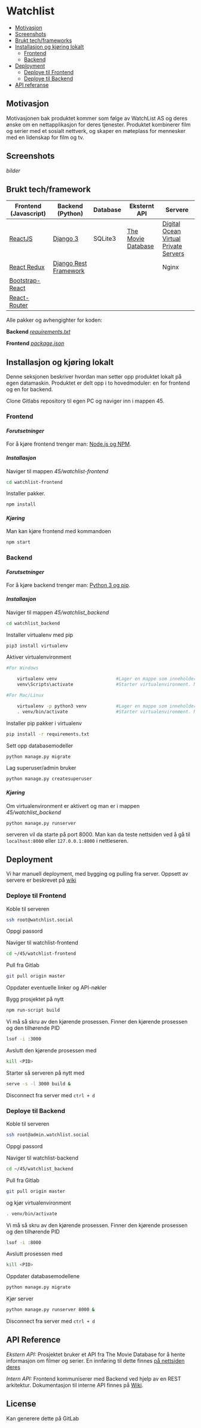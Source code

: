 # Watchlist

* [Motivasjon](#motivasjon)
* [Screenshots](#screenshots)
* [Brukt tech/frameworks](#brukt-tech/frameworks)
* [Installasjon og kjøring lokalt](#installasjon-og-kjøring-lokalt)
  - [Frontend](#frontend)
  - [Backend](#backend)
* [Deployment](#deployment)
  - [Deploye til Frontend](#deploye-til-frontend)
  - [Deploye til Backend](#deploye-til-backend)
* [API referanse](#api-Reference)


## Motivasjon
Motivasjonen bak produktet kommer som følge av WatchList AS og deres ønske om en nettapplikasjon for deres tjenester.
Produktet kombinerer film og serier med et sosialt nettverk, og skaper en møteplass for mennesker med en lidenskap for film og tv.

## Screenshots
*bilder*

## Brukt tech/framework
| Frontend (Javascript)        | Backend  (Python)             | Database | Eksternt API       | Servere                               |
|-----------------|-----------------------|----------|--------------------|---------------------------------------|
| [ReactJS](https://reactjs.org/)         | [Django 3](https://docs.djangoproject.com/en/3.0/)       | SQLite3  | [The Movie Database](https://developers.themoviedb.org/3/) | [Digital Ocean Virtual Private Servers](https://www.digitalocean.com/products/droplets/) |
| [React Redux](https://react-redux.js.org/)           | [Django Rest Framework](https://www.django-rest-framework.org/) |          |                    | Nginx                                 |
| [Bootstrap-React](https://react-bootstrap.github.io/) |                       |          |                    |                                       |
| [React-Router](https://reacttraining.com/react-router/web)    |                       |          |                    |                                       |

Alle pakker og avhengighter for koden:

__Backend__ *[requirements.txt](https://gitlab.stud.idi.ntnu.no/tdt4140-2020/45/-/blob/master/watchlist_backend/requirements.txt)*

__Frontend__ *[package.json](https://gitlab.stud.idi.ntnu.no/tdt4140-2020/45/-/blob/master/watchlist-frontend/package.json)*

## Installasjon og kjøring lokalt
Denne seksjonen beskriver hvordan man setter opp produktet lokalt på
egen datamaskin. Produktet er delt opp i to hovedmoduler: en for frontend og en for backend.

Clone Gitlabs repository til egen PC og naviger inn i mappen 45.

### __Frontend__

#### *Forutsetninger*
For å kjøre frontend trenger man: [Node.js og NPM](https://nodejs.org/en/download/).

#### *Installasjon*
Naviger til mappen *45/watchlist-frontend*
```bash
cd watchlist-frontend
```
Installer pakker.
```bash
npm install
```
#### *Kjøring*
Man kan kjøre frontend med kommandoen
```bash
npm start
```


### __Backend__

#### *Forutsetninger*
For å kjøre backend trenger man: [Python 3 og pip](https://www.python.org/downloads/).

#### *Installasjon*
Naviger til mappen *45/watchlist_backend*
```bash
cd watchlist_backend
```
Installer virtualenv med pip

```bash
pip3 install virtualenv
```

Aktiver virtualenvironment
```bash
#For Windows

    virtualenv venv                      #Lager en mappe som inneholder virtualenvironment. Trengs bare å gjøres første gang.
    venv\Scripts\activate                #Starter virtualenvironment. Må gjøres hver gang man skal bruke backend.
```
```bash
#For Mac/Linux

    virtualenv -p python3 venv           #Lager en mappe som inneholder virtualenvironment. Trengs bare å gjøres første gang.
    . venv/bin/activate                  #Starter virtualenvironment. Må gjøres hver gang man skal bruke backend.
```
Installer pip pakker i virtualenv
```bash
pip install -r requirements.txt
```
Sett opp databasemodeller
```bash
python manage.py migrate
```
Lag superuser/admin bruker
```bash
python manage.py createsuperuser
```

#### *Kjøring*
Om virtualenvironment er aktivert og man er i mappen *45/watchlist_backend*

    python manage.py runserver
    
serveren vil da starte på port 8000.
Man kan da teste nettsiden ved å gå til `localhost:8000` eller `127.0.0.1:8000` i nettleseren.


## Deployment
Vi har manuell deployment, med bygging og pulling fra server. Oppsett av servere er beskrevet på [wiki](https://gitlab.stud.idi.ntnu.no/tdt4140-2020/45/-/wikis/Server/Oppsett-av-server)

### Deploye til Frontend
Koble til serveren
```bash
ssh root@watchlist.social
```
Oppgi passord

Naviger til watchlist-frontend 
```bash
cd ~/45/watchlist-frontend
```

Pull fra Gitlab
```bash
git pull origin master
```

Oppdater eventuelle linker og API-nøkler

Bygg prosjektet på nytt
```bash
npm run-script build
```

Vi må så skru av den kjørende prosessen.
Finner den kjørende prosessen og den tilhørende PID
```bash
lsof -i :3000
```

Avslutt den kjørende prosessen med
```bash
kill <PID>
```

Starter så serveren på nytt med
```bash
serve -s -l 3000 build &
```

Disconnect fra server med `ctrl + d`

### Deploye til Backend
Koble til serveren
```bash
ssh root@admin.watchlist.social
```
Oppgi passord

Naviger til watchlist-backend 
```bash
cd ~/45/watchlist_backend
```
Pull fra Gitlab
```bash
git pull origin master
```

og kjør virtualenvironment
```bash
. venv/bin/activate
```
Vi må så skru av den kjørende prosessen.
Finner den kjørende prosessen og den tilhørende PID
```bash
lsof -i :8000
```

Avslutt prosessen med
```bash
kill <PID>
```
Oppdater databasemodellene
```bash
python manage.py migrate
```

Kjør server
```bash
python manage.py runserver 8000 &
```

Disconnect fra server med `ctrl + d`

## API Reference
*Ekstern API:* 
Prosjektet bruker et API fra The Movie Database for å hente informasjon om
filmer og serier. En innføring til dette finnes [på nettsiden deres](https://developers.themoviedb.org/3/)

*Intern API:* 
Frontend kommuniserer med Backend ved hjelp av en REST arkitektur. Dokumentasjon
til interne API finnes på [Wiki](https://gitlab.stud.idi.ntnu.no/tdt4140-2020/45/-/wikis/API). 

## License
Kan generere dette på GitLab